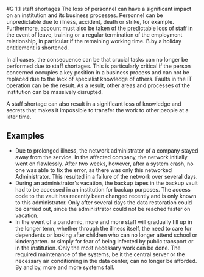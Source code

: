 #G 1.1 staff shortages
The loss of personnel can have a significant impact on an institution and its business processes. Personnel can be unpredictable due to illness, accident, death or strike, for example. Furthermore, account must also be taken of the predictable loss of staff in the event of leave, training or a regular termination of the employment relationship, in particular if the remaining working time. B.by a holiday entitlement is shortened.

In all cases, the consequence can be that crucial tasks can no longer be performed due to staff shortages. This is particularly critical if the person concerned occupies a key position in a business process and can not be replaced due to the lack of specialist knowledge of others. Faults in the IT operation can be the result. As a result, other areas and processes of the institution can be massively disrupted.

A staff shortage can also result in a significant loss of knowledge and secrets that makes it impossible to transfer the work to other people at a later time.



## Examples 
* Due to prolonged illness, the network administrator of a company stayed away from the service. In the affected company, the network initially went on flawlessly. After two weeks, however, after a system crash, no one was able to fix the error, as there was only this networked Administrator. This resulted in a failure of the network over several days.
* During an administrator's vacation, the backup tapes in the backup vault had to be accessed in an institution for backup purposes. The access code to the vault has recently been changed recently and is only known to this administrator. Only after several days the data restoration could be carried out, since the administrator could not be reached faster on vacation.
* In the event of a pandemic, more and more staff will gradually fill up in the longer term, whether through the illness itself, the need to care for dependents or looking after children who can no longer attend school or kindergarten. or simply for fear of being infected by public transport or in the institution. Only the most necessary work can be done. The required maintenance of the systems, be it the central server or the necessary air conditioning in the data center, can no longer be afforded. By and by, more and more systems fail.




